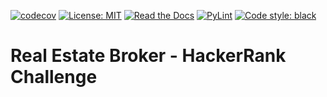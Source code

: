 [![codecov](https://codecov.io/gh/arturogonzalezm/real_estate_broker_python/graph/badge.svg?token=JUIEFPVADW)](https://codecov.io/gh/arturogonzalezm/real_estate_broker_python)
[![License: MIT](https://img.shields.io/badge/License-MIT-purple.svg)](https://github.com/arturogonzalezm/real_estate_broker_python/blob/master/LICENSE)
[![Read the Docs](https://img.shields.io/readthedocs/:packageName)](https://github.com/arturogonzalezm/docs/real-estate-broker-English.pdf)
[![PyLint](https://github.com/arturogonzalezm/real_estate_broker_python/actions/workflows/workflow.yml/badge.svg)](https://github.com/arturogonzalezm/real_estate_broker_python/actions/workflows/workflow.yml)
[![Code style: black](https://img.shields.io/badge/code%20style-black-000000.svg)](https://github.com/psf/black)

# Real Estate Broker - HackerRank Challenge